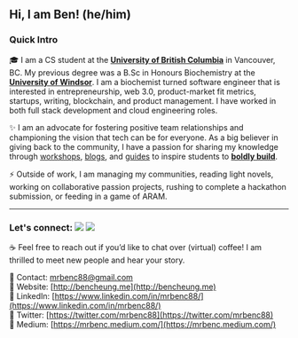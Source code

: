 ## Hi, I am Ben! (he/him) 
### Quick Intro
🎓 I am a CS student at the [**University of British Columbia**](https://ubc.ca) in Vancouver, BC. My previous degree was a B.Sc in Honours Biochemistry at the [**University of Windsor**](https://www.uwindsor.ca/). I am a biochemist turned software engineer that is interested in entrepreneurship, web 3.0, product-market fit metrics, startups, writing, blockchain, and product management. I have worked in both full stack development and cloud engineering roles.

✨ I am an advocate for fostering positive team relationships and championing the vision that tech can be for everyone. As a big believer in giving back to the community, I have a passion for sharing my knowledge through [workshops](https://github.com/MrBenC88/Backend-Workshop), [blogs](https://mrbenc.medium.com/), and [guides](https://mrbenc.medium.com/the-ultimate-guide-to-ubcs-bachelor-of-computer-science-second-degree-program-b357156a9be5) to inspire students to [**boldly build**](https://medium.com/@mrbenc/to-boldly-build-insights-for-new-developers-to-kickstart-their-projects-d7354a15b396). 

⚡ Outside of work, I am managing my communities, reading light novels, working on collaborative passion projects, rushing to complete a hackathon submission, or feeding in a game of ARAM.

----
### Let's connect:  [![](https://img.shields.io/badge/LinkedIn-informational?style=flat-square&logo=LinkedIn&logoColor=white&link=https://www.linkedin.com/in/mrbenc88/)](https://www.linkedin.com/in/mrbenc88/) [![](https://img.shields.io/badge/Twitter-blue?style=flat-square&logo=Twitter&logoColor=white&link=https://twitter.com/mrbenc88)](https://twitter.com/mrbenc88)

☕ Feel free to reach out if you’d like to chat over (virtual) coffee! I am thrilled to meet new people and hear your story.<br/>


📌 Contact: [mrbenc88@gmail.com](mailto:mrbenc88@gmail.com) <br/>
📌 Website: [http://bencheung.me](http://bencheung.me)<br/>
📌 LinkedIn: [https://www.linkedin.com/in/mrbenc88/](https://www.linkedin.com/in/mrbenc88/)<br/>
📌 Twitter: [https://twitter.com/mrbenc88](https://twitter.com/mrbenc88)<br/>
📌 Medium: [https://mrbenc.medium.com/](https://mrbenc.medium.com/) 


<!-- 
<img src="https://i.imgur.com/RgKyTyy.png" />
[![MrBenC's github stats](https://github-readme-stats.vercel.app/api?username=mrbenc88&show_icons=true&include_all_commits=true&count_private=true&&hide=issues)](https://github.com/mrbenc88)
[![Top Langs](https://github-readme-stats.vercel.app/api/top-langs/?username=mrbenc88&layout=compact)](https://github.com/mrbenc88)
-->


